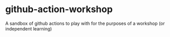 # github-action-workshop
A sandbox of github actions to play with for the purposes of a workshop (or independent learning)
